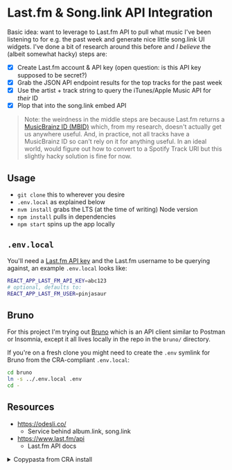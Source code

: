 # Last.fm & Song.link API Integration

Basic idea: want to leverage to Last.fm API to pull what music I've been listening to for e.g. the past week and generate nice little song.link UI widgets. I've done a bit of research around this before and _I believe_ the (albeit somewhat hacky) steps are:

- [x] Create Last.fm account & API key (open question: is this API key supposed to be secret?)
- [x] Grab the JSON API endpoint results for the top tracks for the past week
- [x] Use the artist + track string to query the iTunes/Apple Music API for _their_ ID
- [x] Plop that into the song.link embed API

> Note: the weirdness in the middle steps are because Last.fm returns a [MusicBrainz ID (MBID)](https://musicbrainz.org/doc/MusicBrainz_Identifier) which, from my research, doesn't actually get us anywhere useful. And, in practice, not all tracks have a MusicBrainz ID so can't rely on it for anything useful. In an ideal world, would figure out how to convert to a Spotify Track URI but this slightly hacky solution is fine for now.

## Usage

- `git clone` this to wherever you desire
- `.env.local` as explained below
- `nvm install` grabs the LTS (at the time of writing) Node version
- `npm install` pulls in dependencies
- `npm start` spins up the app locally

## `.env.local`

You'll need a [Last.fm API key](https://www.last.fm/api/account/create) and the Last.fm username to be querying against, an example `.env.local` looks like:

```sh
REACT_APP_LAST_FM_API_KEY=abc123
# optional, defaults to:
REACT_APP_LAST_FM_USER=pinjasaur
```

## Bruno

For this project I'm trying out [Bruno](https://www.usebruno.com/) which is an API client similar to Postman or Insomnia, except it all lives locally in the repo in the `bruno/` directory.

If you're on a fresh clone you might need to create the `.env` symlink for Bruno from the CRA-compliant `.env.local`:

```sh
cd bruno
ln -s ../.env.local .env
cd -
```

## Resources

- https://odesli.co/
    - Service behind album.link, song.link
- https://www.last.fm/api
    - Last.fm API docs

<details>
<summary>Copypasta from CRA install</summary>

# Getting Started with Create React App

This project was bootstrapped with [Create React App](https://github.com/facebook/create-react-app).

## Available Scripts

In the project directory, you can run:

### `npm start`

Runs the app in the development mode.\
Open [http://localhost:3000](http://localhost:3000) to view it in the browser.

The page will reload if you make edits.\
You will also see any lint errors in the console.

### `npm test`

Launches the test runner in the interactive watch mode.\
See the section about [running tests](https://facebook.github.io/create-react-app/docs/running-tests) for more information.

### `npm run build`

Builds the app for production to the `build` folder.\
It correctly bundles React in production mode and optimizes the build for the best performance.

The build is minified and the filenames include the hashes.\
Your app is ready to be deployed!

See the section about [deployment](https://facebook.github.io/create-react-app/docs/deployment) for more information.

### `npm run eject`

**Note: this is a one-way operation. Once you `eject`, you can’t go back!**

If you aren’t satisfied with the build tool and configuration choices, you can `eject` at any time. This command will remove the single build dependency from your project.

Instead, it will copy all the configuration files and the transitive dependencies (webpack, Babel, ESLint, etc) right into your project so you have full control over them. All of the commands except `eject` will still work, but they will point to the copied scripts so you can tweak them. At this point you’re on your own.

You don’t have to ever use `eject`. The curated feature set is suitable for small and middle deployments, and you shouldn’t feel obligated to use this feature. However we understand that this tool wouldn’t be useful if you couldn’t customize it when you are ready for it.

## Learn More

You can learn more in the [Create React App documentation](https://facebook.github.io/create-react-app/docs/getting-started).

To learn React, check out the [React documentation](https://reactjs.org/).
</details>

